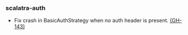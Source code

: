 ### scalatra-auth
* Fix crash in BasicAuthStrategy when no auth header is present. [(GH-143)](http://github.com/scalatra/scalatra/issues/143)
